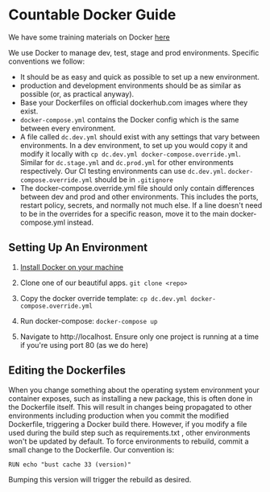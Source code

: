 
# Countable Docker Guide

We have some training materials on Docker [here](./DOCKER_TRAINING.md)

We use Docker to manage dev, test, stage and prod environments. Specific conventions we follow:

  * It should be as easy and quick as possible to set up a new environment.
  * production and development environments should be as similar as possible (or, as practical anyway).
  * Base your Dockerfiles on official dockerhub.com images where they exist.
  * `docker-compose.yml` contains the Docker config which is the same between every environment.
  * A file called `dc.dev.yml` should exist with any settings that vary between environments. In a dev environment, to set up you would copy it and modify it locally with `cp dc.dev.yml docker-compose.override.yml`. Similar for `dc.stage.yml` and `dc.prod.yml` for other environments respectively. Our CI testing environments can use `dc.dev.yml`. `docker-compose.override.yml` should be in `.gitignore`
  * The docker-compose.override.yml file should only contain differences between dev and prod and other environments. This includes the ports, restart policy, secrets, and normally not much else. If a line doesn't need to be in the overrides for a specific reason, move it to the main docker-compose.yml instead.

## Setting Up An Environment

1. [Install Docker on your machine](https://docs.docker.com/engine/installation/)

2. Clone one of our beautiful apps. `git clone <repo>`

3. Copy the docker override template: `cp dc.dev.yml docker-compose.override.yml`

4. Run docker-compose: `docker-compose up`

5. Navigate to http://localhost. Ensure only one project is running at a time if you're using port 80 (as we do here)


## Editing the Dockerfiles

When you change something about the operating system environment your container exposes, such as installing a new package, this is often done in the Dockerfile itself. This will result in changes being propagated to other environments including production when you commit the modified Dockerfile, triggering a Docker build there. However, if you modify a file used during the build step such as requirements.txt , other environments won't be updated by default. To force environments to rebuild, commit a small change to the Dockerfile. Our convention is:

```
RUN echo "bust cache 33 (version)"
```

Bumping this version will trigger the rebuild as desired.

